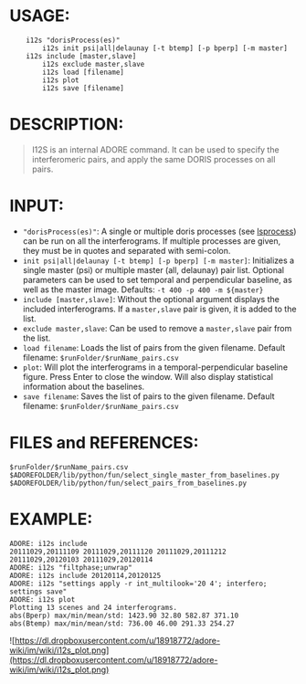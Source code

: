 # USAGE: #
```
	i12s "dorisProcess(es)"
        i12s init psi|all|delaunay [-t btemp] [-p bperp] [-m master]
	i12s include [master,slave]
        i12s exclude master,slave
        i12s load [filename]
        i12s plot
        i12s save [filename]
```
# DESCRIPTION: #
> I12S is an internal ADORE command.
> It can be used to specify the interferomeric pairs, and apply the same DORIS processes on all pairs.
# INPUT: #
  * `"dorisProcess(es)"`: A single or multiple doris processes (see [lsprocess](lsprocess.md)) can be run on all the interferograms. If multiple processes are given, they must be in quotes and separated with semi-colon.
  * `init psi|all|delaunay [-t btemp] [-p bperp] [-m master]`: Initializes a single master (psi) or multiple master (all, delaunay) pair list. Optional parameters can be used to set temporal and perpendicular baseline, as well as the master image. Defaults: `-t 400 -p 400 -m ${master}`
  * `include [master,slave]`: Without the optional argument displays the included interferograms. If a `master,slave` pair is given, it is added to the list.
  * `exclude master,slave`: Can be used to remove a `master,slave` pair from the list.
  * `load filename`: Loads the list of pairs from the given filename. Default filename: `$runFolder/$runName_pairs.csv`
  * `plot`: Will plot the interferograms in a temporal-perpendicular baseline figure. Press Enter to close the window. Will also display statistical information about the baselines.
  * `save filename`: Saves the list of pairs to the given filename. Default filename: `$runFolder/$runName_pairs.csv`

# FILES and REFERENCES: #
```
$runFolder/$runName_pairs.csv
$ADOREFOLDER/lib/python/fun/select_single_master_from_baselines.py
$ADOREFOLDER/lib/python/fun/select_pairs_from_baselines.py
```
# EXAMPLE: #
```
ADORE: i12s include
20111029,20111109 20111029,20111120 20111029,20111212 20111029,20120103 20111029,20120114
ADORE: i12s "filtphase;unwrap"
ADORE: i12s include 20120114,20120125
ADORE: i12s "settings apply -r int_multilook='20 4'; interfero; settings save"
ADORE: i12s plot
Plotting 13 scenes and 24 interferograms.
abs(Bperp) max/min/mean/std: 1423.90 32.80 582.87 371.10
abs(Btemp) max/min/mean/std: 736.00 46.00 291.33 254.27
```
![https://dl.dropboxusercontent.com/u/18918772/adore-wiki/im/wiki/i12s_plot.png](https://dl.dropboxusercontent.com/u/18918772/adore-wiki/im/wiki/i12s_plot.png)